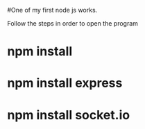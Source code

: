 #One of my first node js works.

Follow the steps in order to open the program
# npm install
# npm install express
# npm install socket.io
